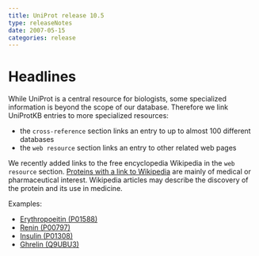 ```yaml
---
title: UniProt release 10.5
type: releaseNotes
date: 2007-05-15
categories: release
---
```


# Headlines

While UniProt is a central resource for biologists, some specialized information is beyond the scope of our database. Therefore we link UniProtKB entries to more specialized resources:

-   the `cross-reference` section links an entry to up to almost 100 different databases
-   the `web resource` section links an entry to other related web pages

We recently added links to the free encyclopedia Wikipedia in the `web resource` section. [Proteins with a link to Wikipedia](http://www.uniprot.org/uniprot/?query=web:wikipedia) are mainly of medical or pharmaceutical interest. Wikipedia articles may describe the discovery of the protein and its use in medicine.

Examples:

-   [Erythropoeitin (P01588)](http://www.uniprot.org/uniprot/P01588#section_web)
-   [Renin (P00797)](http://www.uniprot.org/uniprot/P00797#section_web)
-   [Insulin (P01308)](http://www.uniprot.org/uniprot/P01308#section_web)
-   [Ghrelin (Q9UBU3)](http://www.uniprot.org/uniprot/Q9UBU3#section_web)
